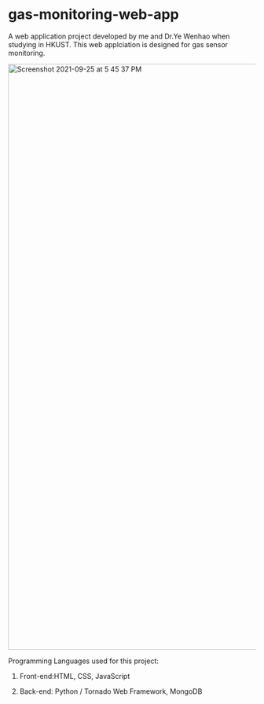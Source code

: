 # gas-monitoring-web-app
A web application project developed by me and Dr.Ye Wenhao when studying in HKUST. This web applciation is designed for gas sensor monitoring. 

<img width="1193" alt="Screenshot 2021-09-25 at 5 45 37 PM" src="https://user-images.githubusercontent.com/70568099/134767894-d3419f4e-d3b9-4b7b-a6fc-7d2a586c83bc.png">


Programming Languages used for this project:


  1. Front-end:HTML, CSS, JavaScript
    
  2. Back-end: Python / Tornado Web Framework, MongoDB


